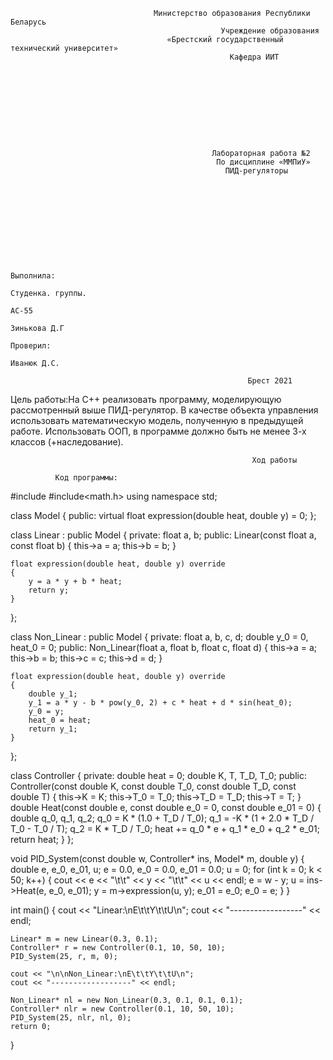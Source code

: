                                     Министерство образования Республики Беларусь
                                                   Учреждение образования
                                       «Брестский государственный технический университет»
                                                     Кафедра ИИТ
                                                     
                                                     
                                                     
                                                     
                                                     
                                                     
                                                     
                                                     
                                                     
                                                     
                                                 Лабораторная работа №2
                                                  По дисциплине «ММПиУ»
                                                    ПИД-регуляторы










                                                                                                             Выполнила:
                                                                                                             Студенка. группы. 
                                                                                                             АС-55
                                                                                                             Зинькова Д.Г
                                                                                                             Проверил:
                                                                                                             Иванюк Д.C.
                                                                                 
                                                         Брест 2021
                                                       
                                                       
                                                       
  Цель работы:На C++ реализовать программу, моделирующую рассмотренный выше ПИД-регулятор. В качестве объекта управления использовать математическую модель, полученную в предыдущей работе. Использовать ООП, в программе должно быть не менее 3-х классов (+наследование). 
  
                                                          Ход работы

              Код программы:


#include<iostream>
#include<math.h>
using namespace std;

class Model
{
public:
    virtual float expression(double heat, double y) = 0;
};

class Linear : public Model
{
private:
    float a, b;
public:
    Linear(const float a, const float b)
    {
        this->a = a;
        this->b = b;
    }

    float expression(double heat, double y) override
    {
        y = a * y + b * heat;
        return y;
    }
};

class Non_Linear : public Model
{
private:
    float a, b, c, d;
    double y_0 = 0, heat_0 = 0;
public:
    Non_Linear(float a, float b, float c, float d)
    {
        this->a = a;
        this->b = b;
        this->c = c;
        this->d = d;
    }

    float expression(double heat, double y) override
    {
        double y_1;
        y_1 = a * y - b * pow(y_0, 2) + c * heat + d * sin(heat_0);
        y_0 = y;
        heat_0 = heat;
        return y_1;
    }
};

class Controller
{
private:
    double heat = 0;
    double K, T, T_D, T_0;
public:
    Controller(const double K, const double T_0, const double T_D, const double T)
    {
        this->K = K;
        this->T_0 = T_0;
        this->T_D = T_D;
        this->T = T;
    }
    double Heat(const double e, const double e_0 = 0, const double e_01 = 0)
    {
        double q_0, q_1, q_2;
        q_0 = K * (1.0 + T_D / T_0);
        q_1 = -K * (1 + 2.0 * T_D / T_0 - T_0 / T);
        q_2 = K * T_D / T_0;
        heat += q_0 * e + q_1 * e_0 + q_2 * e_01;
        return heat;
    }
};

void PID_System(const double w, Controller* ins, Model* m, double y)
{
    double e, e_0, e_01, u;
    e = 0.0,
        e_0 = 0.0,
        e_01 = 0.0;
    u = 0;
    for (int k = 0; k < 50; k++)
    {
        cout << e << "\t\t" << y << "\t\t" << u << endl;
        e = w - y;
        u = ins->Heat(e, e_0, e_01);
        y = m->expression(u, y);
        e_01 = e_0;
        e_0 = e;
    }
}

int main()
{
    cout << "Linear:\nE\t\tY\t\tU\n";
    cout << "------------------" << endl;

    Linear* m = new Linear(0.3, 0.1);
    Controller* r = new Controller(0.1, 10, 50, 10);
    PID_System(25, r, m, 0);

    cout << "\n\nNon_Linear:\nE\t\tY\t\tU\n";
    cout << "------------------" << endl;

    Non_Linear* nl = new Non_Linear(0.3, 0.1, 0.1, 0.1);
    Controller* nlr = new Controller(0.1, 10, 50, 10);
    PID_System(25, nlr, nl, 0);
    return 0;
}
